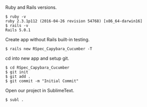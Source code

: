 
Ruby and Rails versions.
```
$ ruby -v
ruby 2.3.1p112 (2016-04-26 revision 54768) [x86_64-darwin16]
$ rails -v
Rails 5.0.1
```

Create app without Rails built-in testing.
```
$ rails new RSpec_Capybara_Cucumber -T
```

cd into new app and setup git.
```
$ cd RSpec_Capybara_Cucumber
$ git init
$ git add .
$ git commit -m "Initial Commit"
```

Open our project in SublimeText.
```
$ subl .
```